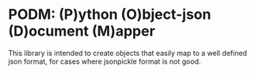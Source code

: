 # PODM: (P)ython (O)bject-json (D)ocument (M)apper

This library is intended to create objects that easily map to a well defined json format, for cases
where jsonpickle format is not good.
